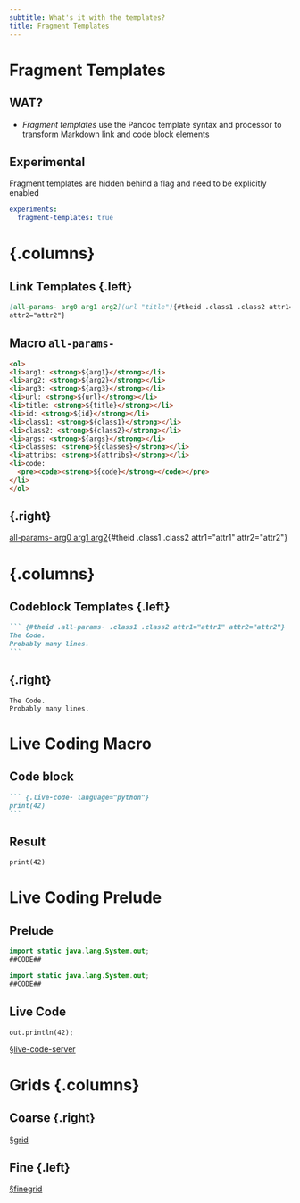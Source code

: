 ```yaml
---
subtitle: What's it with the templates?
title: Fragment Templates
---
```


# Fragment Templates

## WAT?

-   *Fragment templates* use the Pandoc template syntax and processor to
    transform Markdown link and code block elements

## Experimental

Fragment templates are hidden behind a flag and need to be explicitly enabled

``` yaml
experiments:
  fragment-templates: true
```

# 

# {.columns}

## Link Templates {.left}

``` markdown
[all-params- arg0 arg1 arg2](url "title"){#theid .class1 .class2 attr1="attr1"
attr2="attr2"}
```

## Macro `all-params-`

``` html
<ol>
<li>arg1: <strong>${arg1}</strong></li>
<li>arg2: <strong>${arg2}</strong></li>
<li>arg3: <strong>${arg3}</strong></li>
<li>url: <strong>${url}</strong></li>
<li>title: <strong>${title}</strong></li>
<li>id: <strong>${id}</strong></li>
<li>class1: <strong>${class1}</strong></li>
<li>class2: <strong>${class2}</strong></li>
<li>args: <strong>${args}</strong></li>
<li>classes: <strong>${classes}</strong></li>
<li>attribs: <strong>${attribs}</strong></li>
<li>code: 
  <pre><code><strong>${code}</strong></code></pre>
</li>
</ol>
```

## {.right}

[all-params- arg0 arg1 arg2](url "title"){#theid .class1 .class2 attr1="attr1"
attr2="attr2"}

# {.columns}

## Codeblock Templates {.left}

```` markdown
``` {#theid .all-params- .class1 .class2 attr1="attr1" attr2="attr2"}
The Code.
Probably many lines.
```
````

## {.right}

``` {#theid .all-params- .class1 .class2 attr1="attr1" attr2="attr2"}
The Code.
Probably many lines.
```

# Live Coding Macro

## Code block

```` markdown
``` {.live-code- language="python"}
print(42)
```
````

## Result

``` {.live-code- language="python" caption="Captions are swell!" .small}
print(42)
```

# Live Coding Prelude

## Prelude

``` {#prelude.java .live-code-prelude-}
import static java.lang.System.out;
##CODE##
```

``` .java
import static java.lang.System.out;
##CODE##
```

## Live Code

``` {.live-code- language="java" template="#prelude.java"}
out.println(42);
```

[§live-code-server](https://codapi.tramberend.de/v1)

# Grids {.columns}

## Coarse {.right}

[§grid](500px "Coarse Grid")

## Fine {.left}

[§finegrid](500px "Fine Grid")

